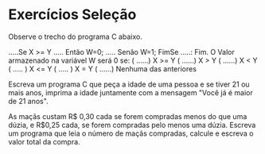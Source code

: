 # Exercícios Seleção

Observe o trecho do programa C abaixo.

.....Se X >= Y
..... Então 
        W=0;
..... Senão 
        W=1;
     FimSe
.....:
Fim.
O Valor armazenado na variável W será 0 se:
( ......) X >= Y
( ......) X > Y
( ......) X < Y
( ..... ) X <= Y
( ..... ) X = Y
( ......) Nenhuma das anteriores


Escreva um programa C que peça a idade de uma pessoa e se tiver 21 ou mais anos, imprima a idade juntamente com a mensagem "Você já é maior de 21 anos".

As maçãs custam R$ 0,30 cada se forem compradas menos do que uma dúzia, e R$0,25 cada, se forem compradas pelo menos uma dúzia. Escreva um programa que leia o número de maçãs compradas, calcule e escreva o valor total da compra.
